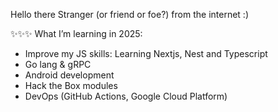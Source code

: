 Hello there Stranger (or friend or foe?) from the internet :)

✨✨✨ What I’m learning in 2025:
- Improve my JS skills: Learning Nextjs, Nest and Typescript
- Go lang & gRPC
- Android development
- Hack the Box modules
- DevOps (GitHub Actions, Google Cloud Platform)

<!---
wizgurl101/wizgurl101 is a ✨ special ✨ repository because its `README.md` (this file) appears on your GitHub profile.
You can click the Preview link to take a look at your changes.
--->
